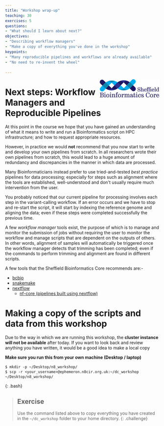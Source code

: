 ```yaml
---
title: "Workshop wrap-up"
teaching: 30
exercises: 5
questions:
- "What should I learn about next?"
objectives:
- "Describing workflow managers"
- "Make a copy of everything you've done in the workshop"
keypoints:
- "Many reproducible pipelines and workflows are already available"
- "No need to re-invent the wheel"

---
```


<img src="../img/logo-sm.png" align=right>

# Next steps: Workflow Managers and Reproducible Pipelines

At this point in the course we hope that you have gained an understanding of what it means to write and run a Bioinformatics script on HPC infrastructure; and how to request appropriate resources. 

However, in practice we would **not** recommend that you now start to write and develop your own pipelines from scratch. In all researchers wrote their own pipelines from scratch, this would lead to a huge amount of redundancy and discrepancies in the manner in which data are processed. 

Many Bioinformaticians instead prefer to use tried-and-tested *best practice* pipelines for data processing; especially for steps such as alignment where the tools are established, well-understood and don't usually require much intervention from the user. 


You probably noticed that our current pipeline for processing involves each step in the variant-calling workflow. If an error occurs and we have to stop and re-start the script, it will start by indexing the reference genome and aligning the data; even if these steps were completed successfully the previous time.

A few *workflow manager* tools exist, the purpose of which is to manage and monitor the submission of jobs without requiring the user to monitor the workflow and manage scripts that are dependent on the outputs of others. In other words, alignment of samples will automatically be triggered once the workflow manager detects that trimming has been completed; even if the commands to perform trimming and alignment are found in different scripts.

A few tools that the Sheffield Bioinformatics Core recommends are:-

- [bcbio](https://bcbio-nextgen.readthedocs.io/en/latest/)
- [snakemake](https://snakemake.readthedocs.io/en/stable/)
- [nextflow](https://www.nextflow.io/)
  + [nf-core (pipelines built using nextflow)](https://nf-co.re/)
  
# Making a copy of the scripts and data from this workshop

Due to the way in which we are running this workshop, the **cluster instance will not be available** after today. If you want to look back and review anything you have written, it would be a good idea to make a local copy


**Make sure you run this from your own machine (Desktop / laptop)**

~~~
$ mkdir -p ~/Desktop/n8_workshop/
$ scp -r <your_username>@ephemeron.n8cir.org.uk:~/dc_workshop ~/Desktop/n8_workshop/
~~~
{: .bash}


> ## Exercise
> Use the command listed above to copy everything you have created in the `~/dc_workshop` folder to your home directory.
{: .challenge}